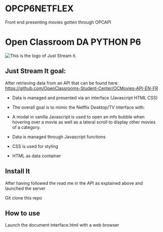 # OPCP6NETFLEX
Front end presenting movies gotten through OPCAPI

# Open Classroom DA PYTHON P6

![](logo.PNG "This is the logo of Just Stream it.")

## Just Stream It goal:

After retrieving data from an API that can be found here:
https://github.com/OpenClassrooms-Student-Center/OCMovies-API-EN-FR

* Data is managed and presented via an interface (Javascript HTML CSS)

* The overall goal is to mimic the Netflix Desktop/TV interface with:

* A modal in vanilla Javascript is used to open an info bubble when hovering over a movie as well as a lateral scroll to display other movies of a category.
* Data is managed through Javascript functions
* CSS is used for styling
* HTML as data container

## Install It
After having followed the read me in the API as explained above and launched the server

Git clone this repo

## How to use
Launch the document interface.html with a web browser

